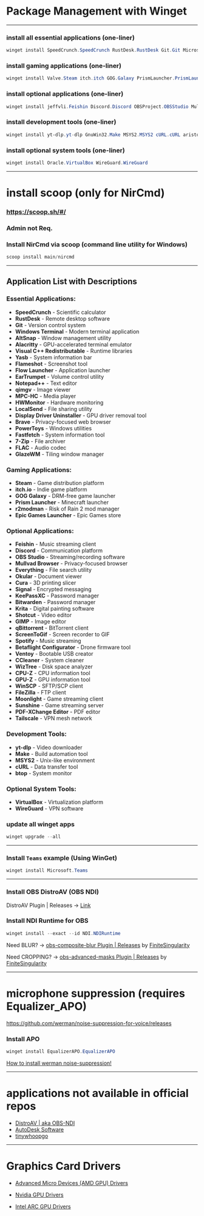 # Package Management with Winget

---

### install all essential applications (one-liner)
```powershell
winget install SpeedCrunch.SpeedCrunch RustDesk.RustDesk Git.Git Microsoft.WindowsTerminal AltSnap.AltSnap Alacritty.Alacritty Microsoft.VCRedist.2015+.x64 AmN.yasb Flameshot.Flameshot Flow-Launcher.Flow-Launcher File-New-Project.EarTrumpet Notepad++.Notepad++ qimgv.qimgv clsid2.mpc-hc CPUID.HWMonitor LocalSend.LocalSend DisplayDriverUninstaller.DisplayDriverUninstaller Brave.Brave Microsoft.PowerToys Fastfetch-cli.Fastfetch 7zip.7zip xiph.flac glzr-io.glazewm
```

### install gaming applications (one-liner)
```powershell
winget install Valve.Steam itch.itch GOG.Galaxy PrismLauncher.PrismLauncher ebkr.r2modman EpicGames.EpicGamesLauncher
```

### install optional applications (one-liner)
```powershell
winget install jeffvli.Feishin Discord.Discord OBSProject.OBSStudio MullvadVPN.MullvadBrowser voidtools.Everything KDE.Okular Ultimaker.Cura OpenWhisperSystems.Signal KeePassXCTeam.KeePassXC Bitwarden.Bitwarden KDE.Krita Meltytech.Shotcut GIMP.GIMP qBittorrent.qBittorrent NickeManarin.ScreenToGif Spotify.Spotify Betaflight.Betaflight-Configurator Ventoy.Ventoy Piriform.CCleaner AntibodySoftware.WizTree CPUID.CPU-Z TechPowerUp.GPU-Z WinSCP.WinSCP TimKosse.FileZilla.Client MoonlightGameStreamingProject.Moonlight LizardByte.Sunshine TrackerSoftware.PDF-XChangeEditor Tailscale.Tailscale
```

### install development tools (one-liner)
```powershell
winget install yt-dlp.yt-dlp GnuWin32.Make MSYS2.MSYS2 cURL.cURL aristocratos.btop4win
```

### install optional system tools (one-liner)
```powershell
winget install Oracle.VirtualBox WireGuard.WireGuard
```

---

# install scoop (only for NirCmd)
### https://scoop.sh/#/
### **Admin not Req.**

### Install NirCmd via scoop (command line utility for Windows)
```powershell
scoop install main/nircmd
```

---

## Application List with Descriptions

### Essential Applications:
- **SpeedCrunch** - Scientific calculator
- **RustDesk** - Remote desktop software
- **Git** - Version control system
- **Windows Terminal** - Modern terminal application
- **AltSnap** - Window management utility
- **Alacritty** - GPU-accelerated terminal emulator
- **Visual C++ Redistributable** - Runtime libraries
- **Yasb** - System information bar
- **Flameshot** - Screenshot tool
- **Flow Launcher** - Application launcher
- **EarTrumpet** - Volume control utility
- **Notepad++** - Text editor
- **qimgv** - Image viewer
- **MPC-HC** - Media player
- **HWMonitor** - Hardware monitoring
- **LocalSend** - File sharing utility
- **Display Driver Uninstaller** - GPU driver removal tool
- **Brave** - Privacy-focused web browser
- **PowerToys** - Windows utilities
- **Fastfetch** - System information tool
- **7-Zip** - File archiver
- **FLAC** - Audio codec
- **GlazeWM** - Tiling window manager

### Gaming Applications:
- **Steam** - Game distribution platform
- **itch.io** - Indie game platform
- **GOG Galaxy** - DRM-free game launcher
- **Prism Launcher** - Minecraft launcher
- **r2modman** - Risk of Rain 2 mod manager
- **Epic Games Launcher** - Epic Games store

### Optional Applications:
- **Feishin** - Music streaming client
- **Discord** - Communication platform
- **OBS Studio** - Streaming/recording software
- **Mullvad Browser** - Privacy-focused browser
- **Everything** - File search utility
- **Okular** - Document viewer
- **Cura** - 3D printing slicer
- **Signal** - Encrypted messaging
- **KeePassXC** - Password manager
- **Bitwarden** - Password manager
- **Krita** - Digital painting software
- **Shotcut** - Video editor
- **GIMP** - Image editor
- **qBittorrent** - BitTorrent client
- **ScreenToGif** - Screen recorder to GIF
- **Spotify** - Music streaming
- **Betaflight Configurator** - Drone firmware tool
- **Ventoy** - Bootable USB creator
- **CCleaner** - System cleaner
- **WizTree** - Disk space analyzer
- **CPU-Z** - CPU information tool
- **GPU-Z** - GPU information tool
- **WinSCP** - SFTP/SCP client
- **FileZilla** - FTP client
- **Moonlight** - Game streaming client
- **Sunshine** - Game streaming server
- **PDF-XChange Editor** - PDF editor
- **Tailscale** - VPN mesh network

### Development Tools:
- **yt-dlp** - Video downloader
- **Make** - Build automation tool
- **MSYS2** - Unix-like environment
- **cURL** - Data transfer tool
- **btop** - System monitor

### Optional System Tools:
- **VirtualBox** - Virtualization platform
- **WireGuard** - VPN software

### update all winget apps
```powershell
winget upgrade --all
```

---

### Install `Teams` example (**Using WinGet**)
```powershell
winget install Microsoft.Teams
```

---
### Install OBS DistroAV (OBS NDI)

DistroAV Plugin | Releases -> [Link](https://github.com/DistroAV/DistroAV/releases)

### Install NDI Runtime for OBS
```powershell
winget install --exact --id NDI.NDIRuntime
```

Need BLUR? -> [obs-composite-blur Plugin | Releases](https://github.com/FiniteSingularity/obs-composite-blur/releases) by [FiniteSingularity](https://github.com/FiniteSingularity)

Need CROPPING? -> [obs-advanced-masks Plugin | Releases](https://github.com/FiniteSingularity/obs-advanced-masks/releases) by [FiniteSingularity](https://github.com/FiniteSingularity)

---

# microphone suppression (requires Equalizer_APO)
https://github.com/werman/noise-suppression-for-voice/releases

### Install APO
```powershell
winget install EqualizerAPO.EqualizerAPO
```

[How to install werman noise-suppression!](https://github.com/dillacorn/win-glaze-dots/blob/main/mic_suppression_apo.md)

---

# applications not available in official repos
- [DistroAV | aka OBS-NDI](https://github.com/DistroAV/DistroAV)
- [AutoDesk Software](https://manage.autodesk.com/login?t=/products)
- [tinywhoopgo](https://tinywhoopgo.com/)

---

# Graphics Card Drivers
- [Advanced Micro Devices (AMD GPU) Drivers](https://www.amd.com/en/support/download/drivers.html)
- [Nvidia GPU Drivers](https://www.nvidia.com/en-us/drivers/)

- [Intel ARC GPU Drivers](https://www.intel.com/content/www/us/en/download/785597/intel-arc-iris-xe-graphics-windows.html)
